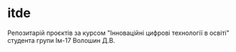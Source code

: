 # itde
Репозитарій проєктів за курсом "Інноваційні цифрові технології в освіті" студента групи Ім-17 Волошин Д.В.
